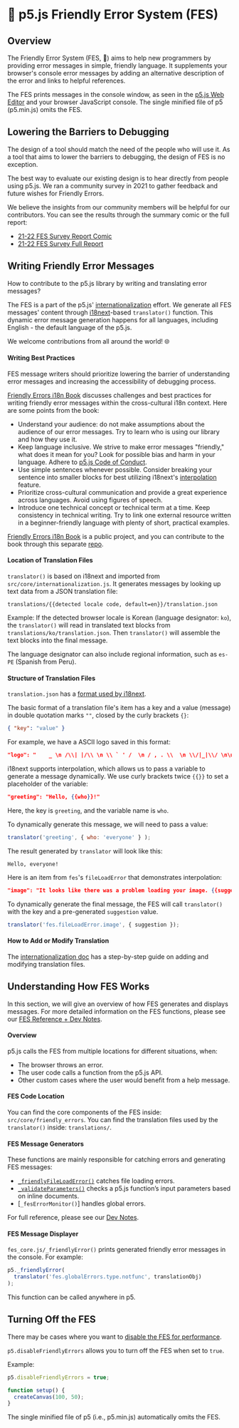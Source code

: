 <!-- An overview of the system used by p5.js to provide errors in friendly language. -->

# 🌸 p5.js Friendly Error System (FES)

## Overview

The Friendly Error System (FES, 🌸) aims to help new programmers by providing error messages in simple, friendly language. It supplements your browser's console error messages by adding an alternative description of the error and links to helpful references.

The FES prints messages in the console window, as seen in the [p5.js Web Editor] and your browser JavaScript console. The single minified file of p5 (p5.min.js) omits the FES.

[p5.js Web Editor]: https://editor.p5js.org/

## Lowering the Barriers to Debugging
The design of a tool should match the need of the people who will use it. As a tool that aims to lower the barriers to debugging, the design of FES is no exception.

The best way to evaluate our existing design is to hear directly from people using p5.js. We ran a community survey in 2021 to gather feedback and future wishes for Friendly Errors.

We believe the insights from our community members will be helpful for our contributors. You can see the results through the summary comic or the full report:
* [21-22 FES Survey Report Comic]
* [21-22 FES Survey Full Report]


[21-22 FES Survey Report Comic]: https://almchung.github.io/p5jsFESsurvey/
[21-22 FES Survey Full Report]: https://observablehq.com/@almchung/p5-fes-21-survey

## Writing Friendly Error Messages

How to contribute to the p5.js library by writing and translating error messages?

The FES is a part of the p5.js' [internationalization] effort. We generate all FES messages' content through [i18next]-based `translator()` function. This dynamic error message generation happens for all languages, including English - the default language of the p5.js.

We welcome contributions from all around the world! 🌐

[internationalization]: https://github.com/processing/p5.js/blob/main/contributor_docs/internationalization.md
[i18next]: https://www.i18next.com/


#### Writing Best Practices

FES message writers should prioritize lowering the barrier of understanding error messages and increasing the accessibility of debugging process.

[Friendly Errors i18n Book] discusses challenges and best practices for writing friendly error messages within the cross-cultural i18n context. Here are some points from the book:

* Understand your audience: do not make assumptions about the audience of our error messages. Try to learn who is using our library and how they use it.
* Keep language inclusive. We strive to make error messages "friendly," what does it mean for you? Look for possible bias and harm in your language. Adhere to [p5.js Code of Conduct].
* Use simple sentences whenever possible. Consider breaking your sentence into smaller blocks for best utilizing i18next's [interpolation] feature.
* Prioritize cross-cultural communication and provide a great experience across languages. Avoid using figures of speech.
* Introduce one technical concept or technical term at a time. Keep consistency in technical writing. Try to link one external resource written in a beginner-friendly language with plenty of short, practical examples.

[Friendly Errors i18n Book]: https://almchung.github.io/p5-fes-i18n-book/
[interpolation]: https://www.i18next.com/translation-function/interpolation
[p5.js Code of Conduct]: https://github.com/processing/p5.js/blob/main/CODE_OF_CONDUCT.md#p5js-code-of-conduct
[expert blind spots]: https://tilt.colostate.edu/TipsAndGuides/Tip/181

[Friendly Errors i18n Book] is a public project, and you can contribute to the book through this separate [repo].

[repo]: https://github.com/almchung/p5-fes-i18n-book
#### Location of Translation Files

`translator()` is based on i18next and imported from `src/core/internationalization.js`. It generates messages by looking up text data from a JSON translation file:
```
translations/{{detected locale code, default=en}}/translation.json
```

Example:
If the detected browser locale is Korean (language designator: `ko`), the `translator()` will read in translated text blocks from `translations/ko/translation.json`. Then `translator()` will assemble the text blocks into the final message.

The language designator can also include regional information, such as `es-PE` (Spanish from Peru).

#### Structure of Translation Files
`translation.json` has a [format used by i18next](https://www.i18next.com/misc/json-format).

The basic format of a translation file's item has a key and a value (message) in double quotation marks `""`, closed by the curly brackets `{}`:
```json
{ "key": "value" }
```
For example, we have a ASCII logo saved in this format:
```json
"logo": "    _ \n /\\| |/\\ \n \\ ` ' /  \n / , . \\  \n \\/|_|\\/ \n\n"
```
i18next supports interpolation, which allows us to pass a variable to generate a message dynamically. We use curly brackets twice `{{}}` to set a placeholder of the variable:
```json
"greeting": "Hello, {{who}}!"
```
Here, the key is `greeting`, and the variable name is `who`.

To dynamically generate this message, we will need to pass a value:
```JavaScript
translator('greeting', { who: 'everyone' } );
```
The result generated by `translator` will look like this:
```
Hello, everyone!
```

Here is an item from `fes`'s `fileLoadError` that demonstrates interpolation:
```json
"image": "It looks like there was a problem loading your image. {{suggestion}}"
```
To dynamically generate the final message, the FES will call `translator()` with the key and a pre-generated `suggestion` value.
```JavaScript
translator('fes.fileLoadError.image', { suggestion });
```

#### How to Add or Modify Translation

The [internationalization doc] has a step-by-step guide on adding and modifying translation files.

[internationalization doc]: https://github.com/processing/p5.js/blob/main/contributor_docs/internationalization.md


## Understanding How FES Works
In this section, we will give an overview of how FES generates and displays messages. For more detailed information on the FES functions, please see our [FES Reference + Dev Notes].

[FES Reference + Dev Notes]: https://github.com/processing/p5.js/tree/main/src/core/friendly_errors#fes-reference-and-notes-from-developers


#### Overview
p5.js calls the FES from multiple locations for different situations, when:
* The browser throws an error.
* The user code calls a function from the p5.js API.
* Other custom cases where the user would benefit from a help message.

#### FES Code Location
You can find the core components of the FES inside:
`src/core/friendly_errors`.
You can find the translation files used by the `translator()` inside:
`translations/`.

#### FES Message Generators
These functions are mainly responsible for catching errors and generating FES messages:
* [`_friendlyFileLoadError()`] catches file loading errors.
* [`_validateParameters()`] checks a p5.js function’s input parameters based on inline documents.
* [`_fesErrorMonitor()`] handles global errors.

For full reference, please see our [Dev Notes].

[`_friendlyFileLoadError()`]: https://github.com/processing/p5.js/blob/main/contributor_docs/fes_contribution_guide.md#_friendlyerror
[`_validateParameters()`]: https://github.com/processing/p5.js/blob/main/contributor_docs/fes_contribution_guide.md#_validateparameters
[`_fesErrorMontitor()`]: https://github.com/processing/p5.js/blob/main/contributor_docs/fes_contribution_guide.md#feserrormonitor
[Dev Notes]: https://github.com/processing/p5.js/blob/main/contributor_docs/fes_contribution_guide.md#-development-notes


#### FES Message Displayer
`fes_core.js/_friendlyError()` prints generated friendly error messages in the console. For example:

```JavaScript
p5._friendlyError(
  translator('fes.globalErrors.type.notfunc', translationObj)
);
```
This function can be called anywhere in p5.

## Turning Off the FES
There may be cases where you want to [disable the FES for performance].

`p5.disableFriendlyErrors` allows you to turn off the FES when set to `true`.

Example:
```JavaScript
p5.disableFriendlyErrors = true;

function setup() {
  createCanvas(100, 50);
}
```

The single minified file of p5 (i.e., p5.min.js) automatically omits the FES.

[disable the FES for performance]: https://github.com/processing/p5.js/wiki/Optimizing-p5.js-Code-for-Performance#disable-the-friendly-error-system-fes
